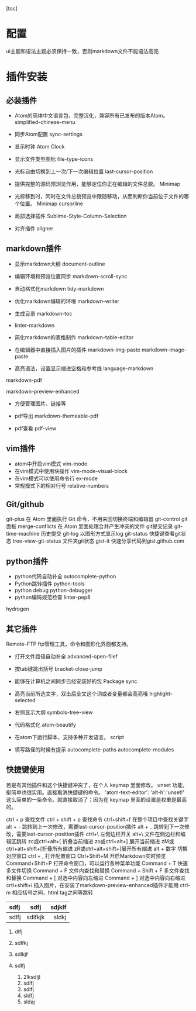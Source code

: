 

[toc]

# 配置

ui主题和语法主题必须保持一致，否则markdown文件不能语法高亮

# 插件安装
## 必装插件

- Atom的简体中文语言包，完整汉化，兼容所有已发布的版本Atom。
  simplified-chinese-menu

- 同步Atom配置
  sync-settings

- 显示时钟
  Atom Clock

- 显示文件类型图标
  file-type-icons

- 光标自由切换到上一次/下一次编辑位置
  last-cursor-position

- 提供完整的源码预浏览作用，能够定位你正在编辑的文件总貌。
  Minimap

- 光标移到时，同时在文件总貌预览中跟随移动，从而判断你当前位于文件的哪个位置。
  Minimap cursorline

- 局部选择插件
  Sublime-Style-Column-Selection



- 对齐插件
  aligner



## markdown插件

- 显示markdown大纲
  document-outline

- 编辑环境和预览位置同步
  markdown-scroll-sync

- 自动格式化markdown
  tidy-markdown

- 优化markdown编辑的环境
  markdown-writer

- 生成目录
  markdown-toc

-
  linter-markdown

- 简化markdown的表格制作
  markdown-table-editor

- 在编辑器中直接插入图片的插件
  markdown-img-paste
  markdown-image-paste

- 高亮语法，设置显示缩进空格和参考线
  language-markdown

markdown-pdf


markdown-preview-enhanced
- 方便管理图片、链接等


- pdf导出
  markdown-themeable-pdf

- pdf查看
  pdf-view

## vim插件

- atom中开启vim模式
  vim-mode
- 在vim模式中使用块操作
  vim-mode-visual-block
- 在vim模式可以使用命令行
  ex-mode
- 常规模式下的相对行号
  relative-numbers


## Git/github


git-plus 在 Atom 里面执行 Git 命令，不用来回切换终端和编辑器
git-control git面板
merge-conflicts 在 Atom 里面处理合并产生冲突的文件 git提交记录
git-time-machine 历史提交
git-log 以图形方式显示log
git-status 快捷键查看git状态
tree-view-git-status 文件夹git状态
gist-it 快速分享代码到gist.github.com


## python插件

- python代码自动补全
autocomplete-python
- Python跳转插件
python-tools
- python debug
python-debugger
- python编码规范检查
linter-pep8

hydrogen


## 其它插件


Remote-FTP ftp管理工具，命令和图形化界面都支持。
- 打开文件路径自动补全
  advanced-open-filef

- 按tab键跳出括号
  bracket-close-jump

- 能够在计算机之间同步已经安装好的包
  Package sync



- 高亮当前所选文字，双击后全文这个词或者变量都会高亮哦
  highlight-selected

- 右侧显示大纲
  symbols-tree-view

- 代码格式化
  atom-beautify
- 在atom下运行脚本，支持多种开发语言。
  script
- 填写路径的时候有提示
  autocomplete-paths
  autocomplete-modules


## 快捷键使用

若是有其他插件和这个快捷键冲突了，在个人 keymap 里面修改。
unset 功能，挺简单也很实用。直接取消快捷键的命令。
'atom-text-editor':
    'alt-h':'unset!'
这么简单的一条命令。就直接取消了；因为在 keymap 里面的设置是权重是最高的。

ctrl + p 查找文件
ctrl + shift + p 查找命令
ctrl+shift+f 在整个项目中查找关键字
alt + - 跳转到上一次修改，需要last-cursor-position插件
alt + _ 跳转到下一次修改，需要last-cursor-position插件
ctrl+\ 左侧边栏开关
alt+\  文件在侧边栏和编辑区跳转
zc或ctrl+alt+[ 折叠当前缩进
zo或ctrl+alt+] 展开当前缩进
zM或ctrl+alt+shift+[折叠所有缩进
zR或ctrl+alt+shift+]展开所有缩进
alt + 数字 切换对应窗口
ctrl + , 打开配置窗口
Ctrl+Shift+M    开启Markdown实时预览
Command+Shift+P    打开命令窗口，可以运行各种菜单功能
Command + T    快速多文件切换
Command + F    文件内查找和替换
Command + Shift + F    多文件查找和替换
Command + [    对选中内容向左缩进
Command + ]    对选中内容向右缩进
crtl+shift+i 插入图片，在安装了markdown-preview-enhanced插件才能用
ctrl-m 相应括号之间，html tag之间等跳转




| sdfj  |  sdfj   | sdjklf |
| :---- | :-----: | -----: |
| sdlfj | sdlfkjk |  sldkj |

1. dlfj
6. sdlfkj
3. sdlkjf
5. sdlfj


    1. 2lksdljl
    2. sdlfj
    4. sdlfj
    3. sldfj
    3. sldaj
    
